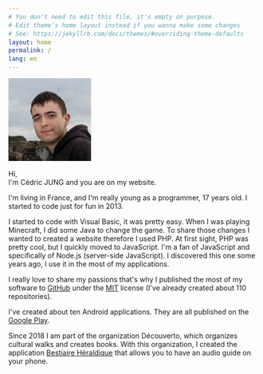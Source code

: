 ```yaml
---
# You don't need to edit this file, it's empty on purpose.
# Edit theme's home layout instead if you wanna make some changes
# See: https://jekyllrb.com/docs/themes/#overriding-theme-defaults
layout: home
permalink: /
lang: en
---
```


<img src="/profile.png" alt="Photo" width="33%" class="profile">

Hi,  
I'm Cédric JUNG and you are on my website.  


I'm living in France, and I'm really young as a programmer, 17 years old. I started to code just for fun in 2013.


I started to code with Visual Basic, it was pretty easy. When I was playing Minecraft, I did some Java to change the game. To share those changes I wanted to created a website therefore I used PHP. At first sight, PHP was pretty cool, but I quickly moved to JavaScript. I'm a fan of JavaScript and specifically of Node.js (server-side JavaScript). I discovered this one some years ago, I use it in the most of my applications.


I really love to share my passions that's why I published the most of my software to [GitHub](//cedced19.github.io) under the [MIT](/license) license (I've already created about 110 repositories).


I've created about ten Android applications. They are all published on the [Google Play](https://play.google.com/store/apps/dev?id=8053368172585015347).

Since 2018 I am part of the organization Découverto, which organizes cultural walks and creates books. With this organization, I created the application [Bestiaire Héraldique](https://play.google.com/store/apps/details?id=com.bestiaireheraldique) that allows you to have an audio guide on your phone. 